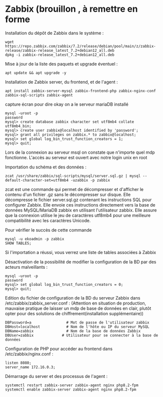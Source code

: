 
# Zabbix (brouillon , à remettre en forme

Installation du dépôt de Zabbix dans le système :
```
wget https://repo.zabbix.com/zabbix/7.2/release/debian/pool/main/z/zabbix-release/zabbix-release_latest_7.2+debian12_all.deb
dpkg -i zabbix-release_latest_7.2+debian12_all.deb

```
Mise à jour de la liste des paquets et upgrade éventuel :
```
apt update && apt upgrade -y
```
Installation de Zabbix server, du frontend, et de l'agent :
```
apt install zabbix-server-mysql zabbix-frontend-php zabbix-nginx-conf zabbix-sql-scripts zabbix-agent
```

capture écran pour dire okay on a le serveur mariaDB installé

```
mysql -uroot -p
password
mysql> create database zabbix character set utf8mb4 collate utf8mb4_bin;
mysql> create user zabbix@localhost identified by 'password';
mysql> grant all privileges on zabbix.* to zabbix@localhost;
mysql> set global log_bin_trust_function_creators = 1;
mysql> quit;
```

Lors de la connexion au serveur msql on constate que n'importe quel mdp fonctionne. L'accès au serveur est ouvert avec notre login unix en root


Importation du schéma et des données :



```
zcat /usr/share/zabbix/sql-scripts/mysql/server.sql.gz | mysql --default-character-set=utf8mb4 -uzabbix -p zabbix
```

zcat est une commande qui permet de décompresser et d'afficher le contenu d'un fichier .gz sans le décompresser sur disque.
Elle décompresse le fichier server.sql.gz contenant les instructions SQL pour configurer Zabbix.
Elle envoie ces instructions directement vers la base de données MySQL/MariaDB zabbix en utilisant l'utilisateur zabbix.
Elle assure que la connexion utilise le jeu de caractères utf8mb4 pour une meilleure compatibilité avec les caractères Unicode.

Pour vérifier le succès de cette commande 

````
mysql -u ekoadmin -p zabbix
SHOW TABLES;
````
Si l'importation a réussi, vous verrez une liste de tables associées à Zabbix

Désactivation de la possibilité de modifier la configuration de la BD par des acteurs malveillants :

````
mysql -uroot -p
password
mysql> set global log_bin_trust_function_creators = 0;
mysql> quit;
````

Edition du fichier de configuration de la BD du serveur Zabbix dans /etc/zabbix/zabbix_server.conf :
(Attention en situation de production, mauvaise pratique de laisser un mdp de base de données en clair, plutôt opter pour des solutions de chiffrement(installation supplémentaire))

````
DBPassword=a                # Mot de passe de l'utilisateur zabbix
DBHost=localhost            # Nom de l'hôte ou IP du serveur MySQL
DBName=zabbix               # Nom de la base de données Zabbix
DBUser=zabbix             # Utilisateur pour se connecter à la base de données
````

Configuration de PHP pour accéder au frontend dans /etc/zabbix/nginx.conf :
````
listen 8080;
server_name 172.16.0.3;
````

Démarrage du server et des processus de l'agent :

````
systemctl restart zabbix-server zabbix-agent nginx php8.2-fpm
systemctl enable zabbix-server zabbix-agent nginx php8.2-fpm
````


